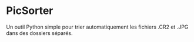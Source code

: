 # PicSorter
Un outil Python simple pour trier automatiquement les fichiers .CR2 et .JPG dans des dossiers séparés.
